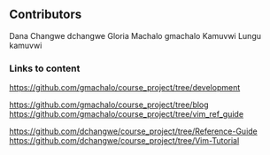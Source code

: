 ## Contributors
Dana Changwe dchangwe
Gloria Machalo gmachalo
Kamuvwi Lungu kamuvwi

### Links to content
https://github.com/gmachalo/course_project/tree/development

https://github.com/gmachalo/course_project/tree/blog
https://github.com/gmachalo/course_project/tree/vim_ref_guide

https://github.com/dchangwe/course_project/tree/Reference-Guide
https://github.com/dchangwe/course_project/tree/Vim-Tutorial
